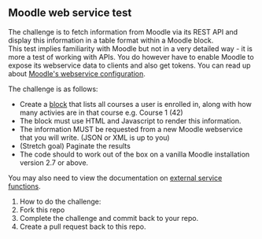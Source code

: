 ## Moodle web service test
 
The challenge is to fetch information from Moodle via its REST API and display this information in a table format within a Moodle block.  
This test implies familiarity with Moodle but not in a very detailed way - it is more a test of working with APIs. You do however have to enable Moodle to expose its webservice data to clients and also get tokens. You can read up about [Moodle's webservice configuration](http://docs.moodle.org/dev/Web_services).  

The challenge is as follows:

+ Create a [block](http://docs.moodle.org/dev/Blocks) that lists all courses a user is enrolled in, along with how many activies are in that course e.g. Course 1 (42)
+ The block must use HTML and Javascript to render this information.
+ The information MUST be requested from a new Moodle webservice that you will write. (JSON or XML is up to you)
+ (Stretch goal) Paginate the results
+ The code should to work out of the box on a vanilla Moodle installation version 2.7 or above.

You may also need to view the documentation on [external service functions](http://docs.moodle.org/dev/External_services_description).

1.  How to do the challenge:
2.  Fork this repo
3.  Complete the challenge and commit back to your repo.
4.  Create a pull request back to this repo.
